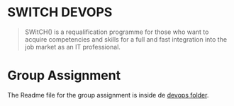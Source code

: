 # SWITCH DEVOPS

> SWitCH() is a requalification programme for those who want to acquire competencies and skills for a full and fast integration into the job market as an IT professional.

# Group Assignment

The Readme file for the group assignment is inside de [devops folder](./devops/).

